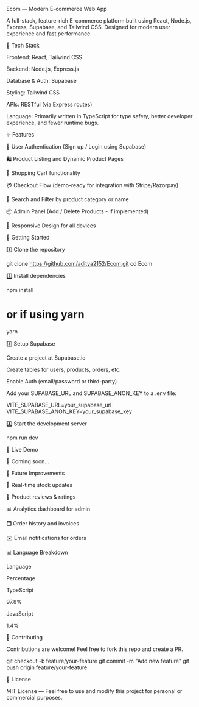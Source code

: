 Ecom — Modern E-commerce Web App




A full-stack, feature-rich E-commerce platform built using React, Node.js, Express, Supabase, and Tailwind CSS. Designed for modern user experience and fast performance.

🚀 Tech Stack

Frontend: React, Tailwind CSS

Backend: Node.js, Express.js

Database & Auth: Supabase

Styling: Tailwind CSS

APIs: RESTful (via Express routes)

Language: Primarily written in TypeScript for type safety, better developer experience, and fewer runtime bugs.

✨ Features

🔐 User Authentication (Sign up / Login using Supabase)

🛍️ Product Listing and Dynamic Product Pages

🛒 Shopping Cart functionality

💳 Checkout Flow (demo-ready for integration with Stripe/Razorpay)

🔎 Search and Filter by product category or name

📦 Admin Panel (Add / Delete Products - if implemented)

📱 Responsive Design for all devices

🧪 Getting Started

1️⃣ Clone the repository

git clone https://github.com/aditya2152/Ecom.git
cd Ecom

2️⃣ Install dependencies

npm install
# or if using yarn
yarn

3️⃣ Setup Supabase

Create a project at Supabase.io

Create tables for users, products, orders, etc.

Enable Auth (email/password or third-party)

Add your SUPABASE_URL and SUPABASE_ANON_KEY to a .env file:

VITE_SUPABASE_URL=your_supabase_url
VITE_SUPABASE_ANON_KEY=your_supabase_key

4️⃣ Start the development server

npm run dev

🔗 Live Demo

🚧 Coming soon...

🧠 Future Improvements

🔄 Real-time stock updates

💬 Product reviews & ratings

📊 Analytics dashboard for admin

🗖️ Order history and invoices

✉️ Email notifications for orders

📊 Language Breakdown

Language

Percentage

TypeScript

97.8%

JavaScript

1.4%

🤝 Contributing

Contributions are welcome! Feel free to fork this repo and create a PR.

git checkout -b feature/your-feature
git commit -m "Add new feature"
git push origin feature/your-feature

🪪 License

MIT License — Feel free to use and modify this project for personal or commercial purposes.

